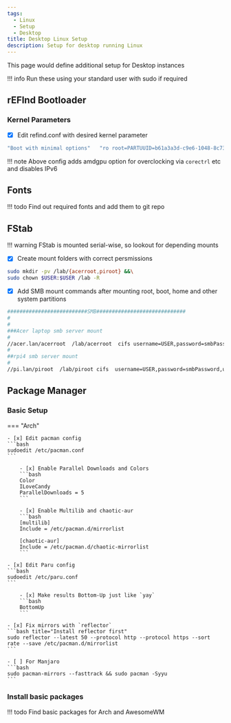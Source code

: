 ```yaml
---
tags:
  - Linux
  - Setup
  - Desktop
title: Desktop Linux Setup
description: Setup for desktop running Linux
---
```

This page would define additional setup for Desktop instances

!!! info
    Run these using your standard user with sudo if required  

## rEFInd Bootloader

### Kernel Parameters
- [x] Edit refind.conf with desired kernel parameter
```bash title="sudoedit /boot/refind_linux.conf"
"Boot with minimal options"   "ro root=PARTUUID=b61a3a3d-c9e6-1048-8c73-61bce9ebe201 amdgpu.ppfeaturemask=0xfffd7fff ipv6.disable=1"
```

!!! note
    Above config adds amdgpu option for overclocking via `corectrl` etc and disables IPv6

## Fonts
!!! todo
    Find out required fonts and add them to git repo

## FStab
!!! warning
    FStab is mounted serial-wise, so lookout for depending mounts

- [x] Create mount folders with correct persmissions
```bash
sudo mkdir -pv /lab/{acerroot,piroot} &&\
sudo chown $USER:$USER /lab -R
```

- [x] Add SMB mount commands after mounting root, boot, home and other system partitions
```bash
##########################SMB#############################
#
#
###Acer laptop smb server mount
#
//acer.lan/acerroot  /lab/acerroot  cifs username=USER,password=smbPassword,uid=1000,gid=1000,workgroup=workgroup  0 2
#
##rpi4 smb server mount
#
//pi.lan/piroot  /lab/piroot cifs  username=USER,password=smbPassword,uid=1000,gid=1000,workgroup=workgroup 0 2
```

## Package Manager

### Basic Setup
=== "Arch"

    - [x] Edit pacman config
    ```bash
    sudoedit /etc/pacman.conf
    ```

        - [x] Enable Parallel Downloads and Colors
        ```bash
        Color
        ILoveCandy
        ParallelDownloads = 5
        ```

        - [x] Enable Multilib and chaotic-aur
        ```bash
        [multilib]
        Include = /etc/pacman.d/mirrorlist

        [chaotic-aur]
        Include = /etc/pacman.d/chaotic-mirrorlist
        ```

    - [x] Edit Paru config
    ```bash
    sudoedit /etc/paru.conf
    ```

        - [x] Make results Bottom-Up just like `yay`
        ```bash
        BottomUp
        ```

    - [x] Fix mirrors with `reflector`
    ```bash title="Install reflector first"
    sudo reflector --latest 50 --protocol http --protocol https --sort rate --save /etc/pacman.d/mirrorlist
    ```

    - [ ] For Manjaro
    ```bash
    sudo pacman-mirrors --fasttrack && sudo pacman -Syyu
    ```

### Install basic packages
!!! todo
    Find basic packages for Arch and AwesomeWM
